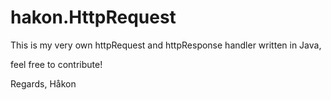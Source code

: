 # hakon.HttpRequest

This is my very own httpRequest and httpResponse handler written in Java, 

feel free to contribute!

Regards,
Håkon
